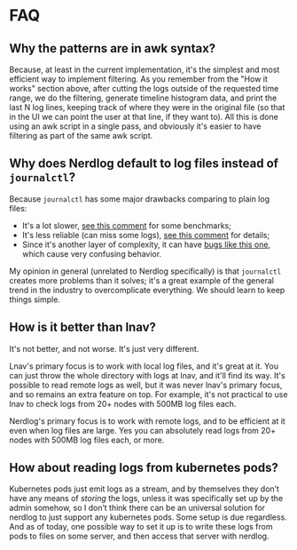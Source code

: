 # FAQ

## Why the patterns are in awk syntax?

Because, at least in the current implementation, it's the simplest and most efficient way to implement filtering. As you remember from the "How it works" section above, after cutting the logs outside of the requested time range, we do the filtering, generate timeline histogram data, and print the last N log lines, keeping track of where they were in the original file (so that in the UI we can point the user at that line, if they want to). All this is done using an awk script in a single pass, and obviously it's easier to have filtering as part of the same awk script.

## Why does Nerdlog default to log files instead of `journalctl`?

Because `journalctl` has some major drawbacks comparing to plain log files:

- It's a lot slower, [see this comment](https://github.com/dimonomid/nerdlog/issues/7#issuecomment-2823303380) for some benchmarks;
- It's less reliable (can miss some logs), [see this comment](https://github.com/dimonomid/nerdlog/issues/7#issuecomment-2820521885) for details;
- Since it's another layer of complexity, it can have [bugs like this one](https://github.com/systemd/systemd/issues/37468), which cause very confusing behavior.

My opinion in general (unrelated to Nerdlog specifically) is that `journalctl` creates more problems than it solves; it's a great example of the general trend in the industry to overcomplicate everything. We should learn to keep things simple.

## How is it better than lnav?

It's not better, and not worse. It's just very different.

Lnav's primary focus is to work with local log files, and it's great at it. You can just throw the whole directory with logs at lnav, and it'll find its way.  It's possible to read remote logs as well, but it was never lnav's primary focus, and so remains an extra feature on top. For example, it's not practical to use lnav to check logs from 20+ nodes with 500MB log files each.

Nerdlog's primary focus is to work with remote logs, and to be efficient at it even when log files are large. Yes you can absolutely read logs from 20+ nodes with 500MB log files each, or more.

## How about reading logs from kubernetes pods?

Kubernetes pods just emit logs as a stream, and by themselves they don’t have any means of *storing* the logs, unless it was specifically set up by the admin somehow, so I don’t think there can be an universal solution for nerdlog to just support any kubernetes pods. Some setup is due regardless. And as of today, one possible way to set it up is to write these logs from pods to files on some server, and then access that server with nerdlog.
